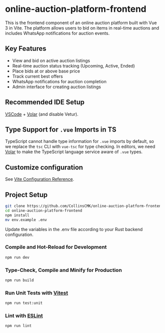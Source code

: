 # online-auction-platform-frontend

This is the frontend component of an online auction platform built with Vue 3 in Vite. The platform allows users to bid on items in real-time auctions and includes WhatsApp notifications for auction events.

## Key Features

- View and bid on active auction listings
- Real-time auction status tracking (Upcoming, Active, Ended)
- Place bids at or above base price
- Track current best offers
- WhatsApp notifications for auction completion
- Admin interface for creating auction listings

## Recommended IDE Setup

[VSCode](https://code.visualstudio.com/) + [Volar](https://marketplace.visualstudio.com/items?itemName=Vue.volar) (and disable Vetur).

## Type Support for `.vue` Imports in TS

TypeScript cannot handle type information for `.vue` imports by default, so we replace the `tsc` CLI with `vue-tsc` for type checking. In editors, we need [Volar](https://marketplace.visualstudio.com/items?itemName=Vue.volar) to make the TypeScript language service aware of `.vue` types.

## Customize configuration

See [Vite Configuration Reference](https://vite.dev/config/).

## Project Setup

```sh
git clone https://github.com/CollinsCMK/online-auction-platform-frontend.git
cd online-auction-platform-frontend
npm install
mv env.example .env
```

Update the variables in the .env file according to your Rust backend configuration.

### Compile and Hot-Reload for Development

```sh
npm run dev
```

### Type-Check, Compile and Minify for Production

```sh
npm run build
```

### Run Unit Tests with [Vitest](https://vitest.dev/)

```sh
npm run test:unit
```

### Lint with [ESLint](https://eslint.org/)

```sh
npm run lint
```
